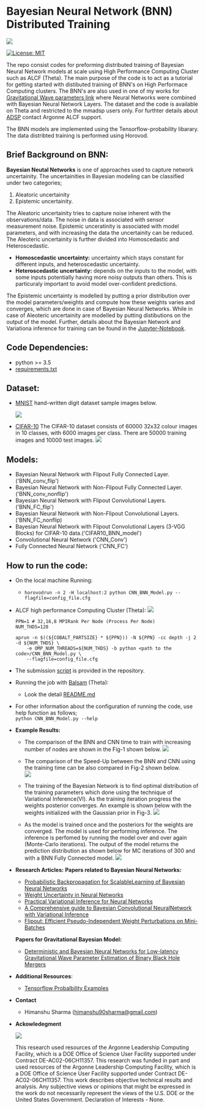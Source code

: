 # Bayesian Neural Network (BNN) Distributed Training

![](/misc/Repo_Logo.png)

[![License: MIT](https://img.shields.io/badge/License-MIT-yellow.svg)](https://opensource.org/licenses/MIT)

The repo consist codes for preforming distributed training of Bayesian Neural Network models at scale using 
High Performance Computing Cluster such as ALCF (Theta). The main purpose of the code is to act as a tutorial for getting 
started with distibuted training of BNN's on High Performace Computing clusters. The BNN's are also used in one of my works for [Gravitational Wave parameters link](https://arxiv.org/abs/1903.01998) where Neural Networks were combined with Bayesian Neural Network Layers. The dataset and the code is available on Theta and restricted to the mmadsp users only. For furthter details about [ADSP](https://www.alcf.anl.gov/science/adsp-allocation-program) contact Argonne ALCF support.

The BNN models are implemented using the Tensorflow-probability libarary. The data distribted training is performed using Horovod.

## **Brief Background on BNN:**
**Bayesian Neutal Networks** is one of approaches used to capture network uncertainity. The uncertainities in Bayesian modeling can be classified under two categories; 

1. Aleatoric uncertainity 
2. Epistemic uncertainity. 

The Aleatoric uncertainity tries to capture noise inherent with the observations/data. The noise in data is associated with sensor measurement noise. Epistemic unceratinity is associated with model parameters, and with increasing the data the uncertainity can be reduced. The Aleoteric uncertainity is further divided into  Homoscedastic and Heteroscedastic.
- **Homoscedastic uncertainty:** uncertainty which stays constant for different inputs, and heteroscedastic uncertainty.  
- **Heteroscedastic uncertainty:** depends on the inputs to the model, with some inputs potentially having more noisy outputs than others. This is particuraly important to avoid model over-confident predictions. 


The Epistemic uncertainty is modelled by putting a prior distribution over the model parameters/weights and compute how these weights varies and converges, which are done in case of Bayesian Neural Networks. While in case of Aleoteric uncertainity are modelled by putting distibutions on the output of the model.
Further, details about the Bayesian Network and Variationa inference for training can be found in the [Jupyter-Notebook](src/VariationalInferenceNotebook.ipynb).

## **Code Dependencies:**
 + python >= 3.5
 + [requirements.txt](requirements.txt)

## **Dataset:** 
 + [MNIST](http://yann.lecun.com/exdb/mnist/) hand-written digit dataset sample images below.

     ![](misc/MNIST_DataSamples.png)
 
 + [CIFAR-10](https://www.cs.toronto.edu/~kriz/cifar.html) The CIFAR-10 dataset consists of 60000 32x32 colour images in 10 classes, with 6000 images per class. There are 50000 training images and 10000 test images.
      ![](misc/CIFAR10_Sample.png)
  

## **Models:** 
  + Bayesian Neural Network with Flipout Fully Connected Layer.('BNN_conv_flip')
  + Bayesian Neural Network with Non-Flipout Fully Connected Layer.('BNN_conv_nonflip')
  + Bayesian Neural Network with Flipout Convolutional Layers.('BNN_FC_flip')
  + Bayesian Neural Network with Non-Flipout Convolutional Layers.('BNN_FC_nonflip)
  + Bayesian Neural Network with Flipout Convolutional Layers (3-VGG Blocks) for CIFAR-10 data.('CIFAR10_BNN_model')
  + Convolutional Neural Network ('CNN_Conv')
  + Fully Connected Neural Network ('CNN_FC')


## **How to run the code:**
   - On the local machine Running:  
        + `horovodrun -n 2 -H localhost:2 python CNN_BNN_Model.py --flagfile=config_file.cfg`

   - ALCF high performance Computing Cluster (Theta): 
   ![](misc/Theta1600x900.jpg) 
         
        ```
        PPN=1 # 32,16,8 MPIRank Per Node (Process Per Node)
        NUM_THDS=128

        aprun -n $((${COBALT_PARTSIZE} * ${PPN})) -N ${PPN} -cc depth -j 2 -d ${NUM_THDS} \
            -e OMP_NUM_THREADS=${NUM_THDS} -b python <path to the code>/CNN_BNN_Model.py \
            --flagfile=config_file.cfg
        ```

- The submission [script](/src/RUN_ScriptBNN/run_script.sh) is provided in the repository.

- Running the job with [Balsam](https://www.alcf.anl.gov/support-center/theta/balsam) (Theta):
    + Look the detail [README.md](BalsamJobCreation/Readme.md)
    
- For other information about the configuration of running the code, use help function as follows;  
`python CNN_BNN_Model.py --help`

        

- **Example Results:**  
    - The comparison of the BNN and CNN time to train with increasing number of nodes are shown in the Fig-1 shown below.
    ![](misc/Demo_Timing_PlotBNN_CNNComparison.png)
    
    - The comparison of the Speed-Up between the BNN and CNN using the training time can be also compared in Fig-2 shown below.   
    ![](misc/Demo_SpeedUp_PlotBNN_CNNComparison.png)

    - The training of the Bayesian Network is to find optimal distribution of the training parameters which done using the technique of Variational Inference(VI). As the training iteration progress the weights posterior converges. An example is shown below with the weights initialized with the Gaussian prior in Fig-3.
    ![](misc/Repo_Weights_Updates.png)
    
    - As the model is trained once and the posteriors for the weights are converged. The model is used for performing inference. The inference is perfomed by running the model over and over again (Monte-Carlo iterations). The output of the model returns the prediction distribution as shown below for MC iterations of 300 and with a BNN Fully Connected model.
    ![](misc/Repo_DemoResults_FC_layer_combine.png)


- **Research Articles:**
    **Papers related to Bayesian Neural Networks:**
    + [Probabilistic Backpropagation for ScalableLearning of Bayesian Neural Networks](http://proceedings.mlr.press/v37/hernandez-lobatoc15.pdf) 
    + [Weight Uncertainty in Neural Networks](https://arxiv.org/abs/1505.05424)
    + [Practical Variational Inference for Neural Networks](https://papers.nips.cc/paper/4329-practical-variational-inference-for-neural-networks)
    + [A Comprehensive guide to Bayesian Convolutional NeuralNetwork with Variational Inference](https://arxiv.org/pdf/1901.02731.pdf)
    + [Flipout: Efficient Pseudo-Independent Weight Perturbations on Mini-Batches](https://arxiv.org/abs/1803.04386)
    
    **Papers for Gravitational Bayesian Model:**
     + [Deterministic and Bayesian Neural Networks for Low-latency Gravitational Wave Parameter Estimation of Binary Black Hole Mergers](https://arxiv.org/abs/1903.01998)


- **Additional Resources**:
    + [Tensorflow Probalbility Examples](https://github.com/tensorflow/probability/blob/master/tensorflow_probability/examples)



- **Contact**
  + Himanshu Sharma (himanshu90sharma@gmail.com)

- **Ackowledegment** 

    ![](misc/ANL_RGB-01.png) 

    This research used resources of the Argonne Leadership Computing Facility, which is a DOE Office of Science User Facility supported under Contract DE-AC02-06CH11357. This research was funded in part and used resources of the Argonne Leadership Computing Facility, which is a DOE Office of Science User Facility supported under Contract DE-AC02-06CH11357. This work describes objective technical results and analysis. Any subjective views or opinions that might be expressed in the work do not necessarily represent the views of the U.S. DOE or the United States Government. Declaration of Interests - None.

